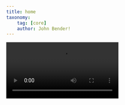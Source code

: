 ```yaml
---
title: home
taxonomy:
    tag: [core]
    author: John Bender!
---
```


<video autobuffer autoplay loop>
 <source id=mp4 src="Website_Logo.mp4" type="video/mp4" />
</video>
</div>
<br></br>
<br></br>
<!-- 1920x286 -->
